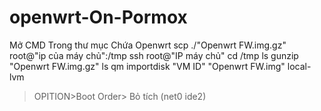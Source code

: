 # openwrt-On-Pormox
Mở CMD Trong thư mục Chứa Openwrt
scp ./"Openwrt FW.img.gz" root@"ip của máy chủ":/tmp
ssh root@"IP máy chủ"
cd /tmp
ls
gunzip "Openwrt FW.img.gz"
ls
qm importdisk "VM ID" "Openwrt FW.img" local-lvm
>OPITION>Boot Order> Bỏ tích (net0 ide2)

